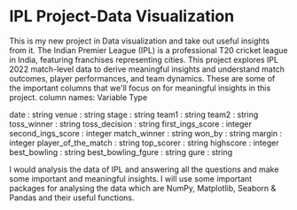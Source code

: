 # IPL Project-Data Visualization
This is my new project in Data visualization and take out useful insights from it.
The Indian Premier League (IPL) is a professional T20 cricket league in India, featuring franchises representing cities. This project explores IPL 2022 match-level data to derive meaningful insights and understand match outcomes, player performances, and team dynamics.
These are some of the important columns that we'll focus on for meaningful insights in this project.
column names: Variable Type

date : string
venue : string
stage : string
team1 : string
team2 : string
toss_winner : string
toss_decision : string
first_ings_score : integer
second_ings_score : integer
match_winner : string
won_by : string
margin : integer
player_of_the_match : string
top_scorer : string
highscore : integer
best_bowling : string
best_bowling_fgure : string
gure : string

I would analysis the data of IPL and answering all the questions and make some important and meaningful insights.
I will use some important packages for analysing the data which are NumPy, Matplotlib, Seaborn & Pandas and their useful functions.
